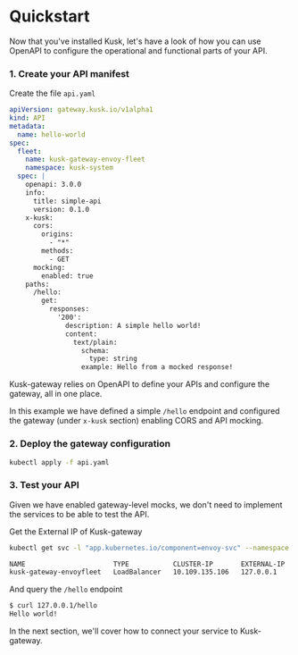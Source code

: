 # Quickstart

Now that you've installed Kusk, let's have a look of how you can use OpenAPI to configure the operational and functional parts of your API.

### 1. Create your API manifest

Create the file `api.yaml`

```yaml
apiVersion: gateway.kusk.io/v1alpha1
kind: API
metadata:
  name: hello-world
spec: 
  fleet:
    name: kusk-gateway-envoy-fleet
    namespace: kusk-system
  spec: |
    openapi: 3.0.0
    info:
      title: simple-api
      version: 0.1.0
    x-kusk:
      cors:
        origins:
          - "*"
        methods:
          - GET
      mocking: 
        enabled: true
    paths:
      /hello:
        get:
          responses:
            '200':
              description: A simple hello world!
              content:
                text/plain:
                  schema:
                    type: string
                  example: Hello from a mocked response!
```

Kusk-gateway relies on OpenAPI to define your APIs and configure the gateway, all in one place.

In this example we have defined a simple `/hello` endpoint and configured the gateway (under `x-kusk` section) enabling CORS and API mocking.

### 2. Deploy the gateway configuration

```sh
kubectl apply -f api.yaml
```

### 3. Test your API

Given we have enabled gateway-level mocks, we don't need to implement the services to be able to test the API.

Get the External IP of Kusk-gateway

```sh
kubectl get svc -l "app.kubernetes.io/component=envoy-svc" --namespace kusk-system
```

```sh
NAME                      TYPE           CLUSTER-IP       EXTERNAL-IP   PORT(S)                      AGE
kusk-gateway-envoyfleet   LoadBalancer   10.109.135.106   127.0.0.1    80:31079/TCP,443:32524/TCP   53s
```

And query the `/hello` endpoint

```sh
$ curl 127.0.0.1/hello
Hello world!
```

In the next section, we'll cover how to connect your service to Kusk-gateway.